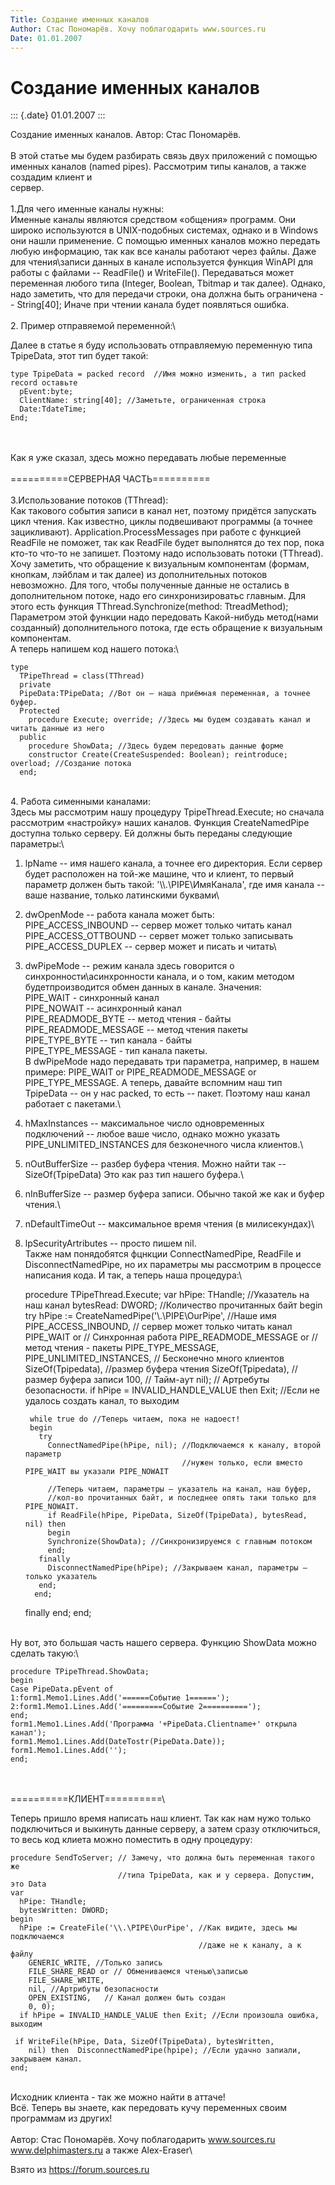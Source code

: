 ```yaml
---
Title: Создание именных каналов
Author: Стас Пономарёв. Хочу поблагодарить www.sources.ru
Date: 01.01.2007
---
```


Создание именных каналов
========================

::: {.date}
01.01.2007
:::

Создание именных каналов. Автор: Стас Пономарёв.\
 \
В этой статье мы будем разбирать связь двух приложений с помощью именных
каналов (named pipes). Рассмотрим типы каналов, а также создадим клиент
и\
сервер.\
 \
1.Для чего именные каналы нужны:\
Именные каналы являются средством «общения» программ. Они широко
используются в UNIX-подобных системах, однако и в Windows они нашли
применение. С помощью именных каналов можно передать любую информацию,
так как все каналы работают через файлы. Даже для чтения\\записи данных
в канале используется функция WinAPI для работы с файлами -- ReadFile()
и WriteFile(). Передаваться может переменная любого типа (Integer,
Boolean, Tbitmap и так далее). Однако, надо заметить, что для передачи
строки, она должна быть ограничена -- String\[40\]; Иначе при чтении
канала будет появляться ошибка.\
 \
2. Пример отправяемой переменной:\

Далее в статье я буду использовать отправляемую переменную типа
TpipeData, этот тип будет такой:

    type TpipeData = packed record  //Имя можно изменить, а тип packed record оставьте
      pEvent:byte;
      ClientName: string[40]; //Заметьте, ограниченная строка
      Date:TdateTime;
    End;

 \
 \
Как я уже сказал, здесь можно передавать любые переменные\
 \
==========СЕРВЕРНАЯ ЧАСТЬ==========\
 \
3.Использование потоков (TThread):\
Как такового события записи в канал нет, поэтому придётся запускать цикл
чтения. Как известно, циклы подвешивают программы (а точнее
зацикливают). Application.ProcessMessages при работе с функцией ReadFile
не поможет, так как ReadFile будет выполнятся до тех пор, пока кто-то
что-то не запишет. Поэтому надо использовать потоки (TThread). Хочу
заметить, что обращение к визуальным компонентам (формам, кнопкам,
лэйблам и так далее) из дополнительных потоков невозможно. Для того,
чтобы полученные данные не остались в дополнительном потоке, надо его
синхронизироватьс главным. Для этого есть функция
TThread.Synchronize(method: TtreadMethod); Параметром этой функции надо
передовать Какой-нибудь метод(нами созданный) дополнительного потока,
где есть обращение к визуальным компонентам.\
А теперь напишем код нашего потока:\

 

    type
      TPipeThread = class(TThread)
      private
      PipeData:TPipeData; //Вот он – наша приёмная переменная, а точнее буфер.
      Protected
        procedure Execute; override; //Здесь мы будем создавать канал и читать данные из него
      public
        procedure ShowData; //Здесь будем передовать данные форме
        constructor Create(CreateSuspended: Boolean); reintroduce; overload; //Создание потока
      end;

 \
4. Работа сименными каналами:\
Здесь мы рассмотрим нашу процедуру TpipeThread.Execute; но сначала
рассмотрим «настройку» наших каналов. Функция CreateNamedPipe доступна
только серверу. Ей должны быть переданы следующие параметры:\
1. lpName -- имя нашего канала, а точнее его директория. Если сервер
будет расположен на той-же машине, что и клиент, то первый параметр
должен быть такой: \'\\\\.\\PIPE\\ИмяКанала\', где имя канала -- ваше
название, только латинскими буквами\
2. dwOpenMode -- работа канала может быть:\
PIPE\_ACCESS\_INBOUND -- сервер может только читать канал\
PIPE\_ACCESS\_OTTBOUND -- сервет может только записывать\
PIPE\_ACCESS\_DUPLEX -- сервер может и писать и читать\
3. dwPipeMode -- режим канала здесь говорится о
синхронности\\асинхронности канала, и о том, каким методом
будетпроизводится обмен данных в канале. Значения:\
PIPE\_WAIT - синхронный канал\
PIPE\_NOWAIT -- асинхронный канал\
PIPE\_READMODE\_BYTE -- метод чтения - байты\
PIPE\_READMODE\_MESSAGE -- метод чтения пакеты\
PIPE\_TYPE\_BYTE -- тип канала - байты\
PIPE\_TYPE\_MESSAGE - тип канала пакеты.\
В dwPipeMode надо передавать три параметра, например, в нашем примере:
PIPE\_WAIT or PIPE\_READMODE\_MESSAGE or PIPE\_TYPE\_MESSAGE. А теперь,
давайте вспомним наш тип TpipeData -- он у нас packed, то есть -- пакет.
Поэтому наш канал работает с пакетами.\
4. hMaxInstances -- максимальное число одновременных подключений --
любое ваше число, однако можно указать PIPE\_UNLIMITED\_INSTANCES для
безконечного числа клиентов.\
5. nOutBufferSize -- разбер буфера чтения. Можно найти так --
SizeOf(TpipeData) Это как раз тип нашего буфера.\
6. nInBufferSize -- размер буфера записи. Обычно такой же как и буфер
чтения.\
7. nDefaultTimeOut -- максимальное время чтения (в милисекундах)\
8. lpSecurityArtributes -- просто пишем nil.\
Также нам понядобятся фцнкции ConnectNamedPipe, ReadFile и
DisconnectNamedPipe, но их параметры мы рассмотрим в процессе написания
кода. И так, а теперь наша процедура:\

 

    procedure TPipeThread.Execute;
    var
      hPipe: THandle; //Указатель на наш канал
      bytesRead: DWORD;  //Количество прочитанных байт
    begin
      try
       hPipe := CreateNamedPipe('\\.\PIPE\OurPipe', //Наше имя
          PIPE_ACCESS_INBOUND, // сервер может только читать канал
          PIPE_WAIT or               // Синхронная работа
          PIPE_READMODE_MESSAGE or   // метод чтения - пакеты
          PIPE_TYPE_MESSAGE,
          PIPE_UNLIMITED_INSTANCES,        // Бесконечно много клиентов
          SizeOf(Tpipedata), //размер буфера чтения
          SizeOf(Tpipedata), // размер буфера записи
                            100,                  // Тайм-аут
          nil);                      // Артребуты безопасности.
        if hPipe = INVALID_HANDLE_VALUE then Exit; //Если не удалось создать канал, то выходим
     
        while true do //Теперь читаем, пока не надоест!
        begin
          try
            ConnectNamedPipe(hPipe, nil); //Подключаемся к каналу, второй параметр 
                                          //нужен только, если вместо PIPE_WAIT вы указали PIPE_NOWAIT
     
            //Теперь читаем, параметры – указатель на канал, наш буфер, 
            //кол-во прочитанных байт, и последнее опять таки только для PIPE_NOWAIT.
            if ReadFile(hPipe, PipeData, SizeOf(TpipeData), bytesRead, nil) then
            begin
            Synchronize(ShowData); //Синхронизируемся с главным потоком
            end;
          finally
            DisconnectNamedPipe(hPipe); //Закрываем канал, параметры – только указатель
          end;
         end;
      finally
      end;
    end;

\
Ну вот, это большая часть нашего сервера. Функцию ShowData можно сделать
такую:\

 

    procedure TPipeThread.ShowData;
    begin
    Case PipeData.pEvent of
    1:form1.Memo1.Lines.Add('======Событие 1======');
    2:form1.Memo1.Lines.Add('=========Событие 2==========');
    end;
    form1.Memo1.Lines.Add('Программа '+PipeData.Clientname+' открыла канал');
    form1.Memo1.Lines.Add(DateTostr(PipeData.Date));
    form1.Memo1.Lines.Add('');
    end;

 \
 \
==========КЛИЕНТ==========\

Теперь пришло время написать наш клиент. Так как нам нужо только
подключиться и выкинуть данные серверу, а затем сразу отключиться, то
весь код клиета можно поместить в одну процедуру:

    procedure SendToServer; // Замечу, что должна быть переменная такого же 
                            //типа TpipeData, как и у сервера. Допустим, это Data
    var
      hPipe: THandle;
      bytesWritten: DWORD;
    begin
      hPipe := CreateFile('\\.\PIPE\OurPipe', //Как видите, здесь мы подключаемся 
                                              //даже не к каналу, а к файлу
        GENERIC_WRITE, //Только запись
        FILE_SHARE_READ or // Обмениваемся чтенью\записью
        FILE_SHARE_WRITE,
        nil, //Артрибуты безопасности
        OPEN_EXISTING,   // Канал должен быть создан
        0, 0);
      if hPipe = INVALID_HANDLE_VALUE then Exit; //Если произошла ошибка, выходим
     
     if WriteFile(hPipe, Data, SizeOf(TpipeData), bytesWritten,
        nil) then  DisconnectNamedPipe(hpipe); //Если удачно запиали, закрываем канал.
    end;

 \
Исходник клиента - так же можно найти в аттаче!\
Всё. Теперь вы знаете, как передовать кучу переменных своим программам
из других!\
 \
Автор: Стас Пономарёв. Хочу поблагодарить www.sources.ru
www.delphimasters.ru а также Alex-Eraser\

Взято из <https://forum.sources.ru>
